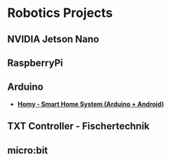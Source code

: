 # Robotics Projects


## NVIDIA Jetson Nano

## RaspberryPi

## Arduino

- **[Homy - Smart Home System (Arduino + Android)](https://github.com/MeqdadDarweesh/Homy-Smart-Home-Manager-using-Bluetooth-Module-with-Arduino)**

## TXT Controller - Fischertechnik

## micro:bit